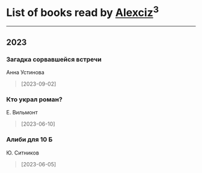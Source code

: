# List of books read by [Alexciz](https://plus.google.com/u/0/104402554069177138887/)<sup>3</sup>
---

## 2023

### Загадка сорвавшейся встречи
Анна Устинова
> [2023-09-02] 


### Кто украл роман?
Е. Вильмонт
> [2023-06-10] 


### Алиби для 10 Б
Ю. Ситников
> [2023-06-05] 



